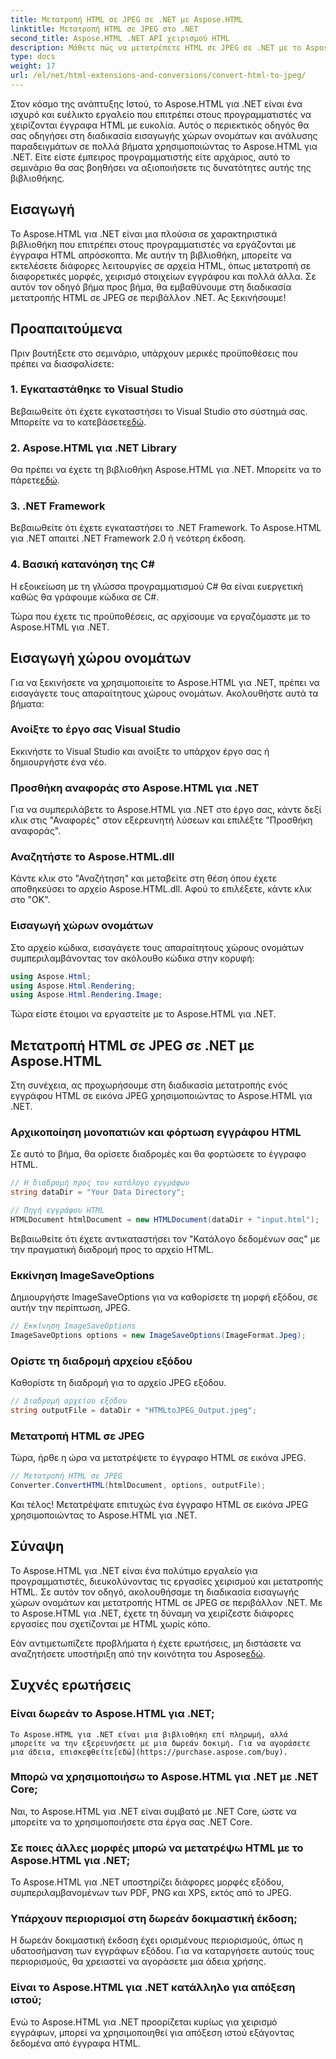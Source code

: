 ```yaml
---
title: Μετατροπή HTML σε JPEG σε .NET με Aspose.HTML
linktitle: Μετατροπή HTML σε JPEG στο .NET
second_title: Aspose.HTML .NET API χειρισμού HTML
description: Μάθετε πώς να μετατρέπετε HTML σε JPEG σε .NET με το Aspose.HTML για .NET. Ένας βήμα προς βήμα οδηγός για την αξιοποίηση της ισχύος του Aspose.HTML για .NET.
type: docs
weight: 17
url: /el/net/html-extensions-and-conversions/convert-html-to-jpeg/
---
```


Στον κόσμο της ανάπτυξης Ιστού, το Aspose.HTML για .NET είναι ένα ισχυρό και ευέλικτο εργαλείο που επιτρέπει στους προγραμματιστές να χειρίζονται έγγραφα HTML με ευκολία. Αυτός ο περιεκτικός οδηγός θα σας οδηγήσει στη διαδικασία εισαγωγής χώρων ονομάτων και ανάλυσης παραδειγμάτων σε πολλά βήματα χρησιμοποιώντας το Aspose.HTML για .NET. Είτε είστε έμπειρος προγραμματιστής είτε αρχάριος, αυτό το σεμινάριο θα σας βοηθήσει να αξιοποιήσετε τις δυνατότητες αυτής της βιβλιοθήκης.

## Εισαγωγή

Το Aspose.HTML για .NET είναι μια πλούσια σε χαρακτηριστικά βιβλιοθήκη που επιτρέπει στους προγραμματιστές να εργάζονται με έγγραφα HTML απρόσκοπτα. Με αυτήν τη βιβλιοθήκη, μπορείτε να εκτελέσετε διάφορες λειτουργίες σε αρχεία HTML, όπως μετατροπή σε διαφορετικές μορφές, χειρισμό στοιχείων εγγράφου και πολλά άλλα. Σε αυτόν τον οδηγό βήμα προς βήμα, θα εμβαθύνουμε στη διαδικασία μετατροπής HTML σε JPEG σε περιβάλλον .NET. Ας ξεκινήσουμε!

## Προαπαιτούμενα

Πριν βουτήξετε στο σεμινάριο, υπάρχουν μερικές προϋποθέσεις που πρέπει να διασφαλίσετε:

### 1. Εγκαταστάθηκε το Visual Studio
 Βεβαιωθείτε ότι έχετε εγκαταστήσει το Visual Studio στο σύστημά σας. Μπορείτε να το κατεβάσετε[εδώ](https://visualstudio.microsoft.com/downloads/).

### 2. Aspose.HTML για .NET Library
 Θα πρέπει να έχετε τη βιβλιοθήκη Aspose.HTML για .NET. Μπορείτε να το πάρετε[εδώ](https://releases.aspose.com/html/net/).

### 3. .NET Framework
Βεβαιωθείτε ότι έχετε εγκαταστήσει το .NET Framework. Το Aspose.HTML για .NET απαιτεί .NET Framework 2.0 ή νεότερη έκδοση.

### 4. Βασική κατανόηση της C#
Η εξοικείωση με τη γλώσσα προγραμματισμού C# θα είναι ευεργετική καθώς θα γράφουμε κώδικα σε C#.

Τώρα που έχετε τις προϋποθέσεις, ας αρχίσουμε να εργαζόμαστε με το Aspose.HTML για .NET.

## Εισαγωγή χώρου ονομάτων

Για να ξεκινήσετε να χρησιμοποιείτε το Aspose.HTML για .NET, πρέπει να εισαγάγετε τους απαραίτητους χώρους ονομάτων. Ακολουθήστε αυτά τα βήματα:

### Ανοίξτε το έργο σας Visual Studio

Εκκινήστε το Visual Studio και ανοίξτε το υπάρχον έργο σας ή δημιουργήστε ένα νέο.

### Προσθήκη αναφοράς στο Aspose.HTML για .NET

Για να συμπεριλάβετε το Aspose.HTML για .NET στο έργο σας, κάντε δεξί κλικ στις "Αναφορές" στον εξερευνητή λύσεων και επιλέξτε "Προσθήκη αναφοράς".

### Αναζητήστε το Aspose.HTML.dll

Κάντε κλικ στο "Αναζήτηση" και μεταβείτε στη θέση όπου έχετε αποθηκεύσει το αρχείο Aspose.HTML.dll. Αφού το επιλέξετε, κάντε κλικ στο "OK".

### Εισαγωγή χώρων ονομάτων

Στο αρχείο κώδικα, εισαγάγετε τους απαραίτητους χώρους ονομάτων συμπεριλαμβάνοντας τον ακόλουθο κώδικα στην κορυφή:

```csharp
using Aspose.Html;
using Aspose.Html.Rendering;
using Aspose.Html.Rendering.Image;
```

Τώρα είστε έτοιμοι να εργαστείτε με το Aspose.HTML για .NET.

## Μετατροπή HTML σε JPEG σε .NET με Aspose.HTML

Στη συνέχεια, ας προχωρήσουμε στη διαδικασία μετατροπής ενός εγγράφου HTML σε εικόνα JPEG χρησιμοποιώντας το Aspose.HTML για .NET.

### Αρχικοποίηση μονοπατιών και φόρτωση εγγράφου HTML

Σε αυτό το βήμα, θα ορίσετε διαδρομές και θα φορτώσετε το έγγραφο HTML.

```csharp
// Η διαδρομή προς τον κατάλογο εγγράφων
string dataDir = "Your Data Directory";

// Πηγή εγγράφου HTML
HTMLDocument htmlDocument = new HTMLDocument(dataDir + "input.html");
```

Βεβαιωθείτε ότι έχετε αντικαταστήσει τον "Κατάλογο δεδομένων σας" με την πραγματική διαδρομή προς το αρχείο HTML.

### Εκκίνηση ImageSaveOptions

Δημιουργήστε ImageSaveOptions για να καθορίσετε τη μορφή εξόδου, σε αυτήν την περίπτωση, JPEG.

```csharp
// Εκκίνηση ImageSaveOptions
ImageSaveOptions options = new ImageSaveOptions(ImageFormat.Jpeg);
```

### Ορίστε τη διαδρομή αρχείου εξόδου

Καθορίστε τη διαδρομή για το αρχείο JPEG εξόδου.

```csharp
// Διαδρομή αρχείου εξόδου
string outputFile = dataDir + "HTMLtoJPEG_Output.jpeg";
```

### Μετατροπή HTML σε JPEG

Τώρα, ήρθε η ώρα να μετατρέψετε το έγγραφο HTML σε εικόνα JPEG.

```csharp
// Μετατροπή HTML σε JPEG
Converter.ConvertHTML(htmlDocument, options, outputFile);
```

Και τέλος! Μετατρέψατε επιτυχώς ένα έγγραφο HTML σε εικόνα JPEG χρησιμοποιώντας το Aspose.HTML για .NET.

## Σύναψη

Το Aspose.HTML για .NET είναι ένα πολύτιμο εργαλείο για προγραμματιστές, διευκολύνοντας τις εργασίες χειρισμού και μετατροπής HTML. Σε αυτόν τον οδηγό, ακολουθήσαμε τη διαδικασία εισαγωγής χώρων ονομάτων και μετατροπής HTML σε JPEG σε περιβάλλον .NET. Με το Aspose.HTML για .NET, έχετε τη δύναμη να χειρίζεστε διάφορες εργασίες που σχετίζονται με HTML χωρίς κόπο.

 Εάν αντιμετωπίζετε προβλήματα ή έχετε ερωτήσεις, μη διστάσετε να αναζητήσετε υποστήριξη από την κοινότητα του Aspose[εδώ](https://forum.aspose.com/).

## Συχνές ερωτήσεις

### Είναι δωρεάν το Aspose.HTML για .NET;
    Το Aspose.HTML για .NET είναι μια βιβλιοθήκη επί πληρωμή, αλλά μπορείτε να την εξερευνήσετε με μια δωρεάν δοκιμή. Για να αγοράσετε μια άδεια, επισκεφθείτε[εδώ](https://purchase.aspose.com/buy).

### Μπορώ να χρησιμοποιήσω το Aspose.HTML για .NET με .NET Core;
   Ναι, το Aspose.HTML για .NET είναι συμβατό με .NET Core, ώστε να μπορείτε να το χρησιμοποιήσετε στα έργα σας .NET Core.

### Σε ποιες άλλες μορφές μπορώ να μετατρέψω HTML με το Aspose.HTML για .NET;
   Το Aspose.HTML για .NET υποστηρίζει διάφορες μορφές εξόδου, συμπεριλαμβανομένων των PDF, PNG και XPS, εκτός από το JPEG.

### Υπάρχουν περιορισμοί στη δωρεάν δοκιμαστική έκδοση;
   Η δωρεάν δοκιμαστική έκδοση έχει ορισμένους περιορισμούς, όπως η υδατοσήμανση των εγγράφων εξόδου. Για να καταργήσετε αυτούς τους περιορισμούς, θα χρειαστεί να αγοράσετε μια άδεια χρήσης.

### Είναι το Aspose.HTML για .NET κατάλληλο για απόξεση ιστού;
   Ενώ το Aspose.HTML για .NET προορίζεται κυρίως για χειρισμό εγγράφων, μπορεί να χρησιμοποιηθεί για απόξεση ιστού εξάγοντας δεδομένα από έγγραφα HTML.